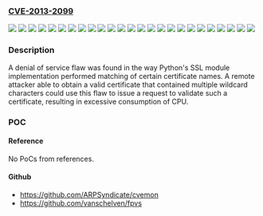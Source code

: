 ### [CVE-2013-2099](https://cve.mitre.org/cgi-bin/cvename.cgi?name=CVE-2013-2099)
![](https://img.shields.io/static/v1?label=Product&message=Native%20Client%20for%20RHEL%205%20for%20Red%20Hat%20Storage&color=blue)
![](https://img.shields.io/static/v1?label=Product&message=Native%20Client%20for%20RHEL%206%20for%20Red%20Hat%20Storage&color=blue)
![](https://img.shields.io/static/v1?label=Product&message=OpenStack%204%20for%20RHEL%206&color=blue)
![](https://img.shields.io/static/v1?label=Product&message=Red%20Hat%20Common%20for%20RHEL%206&color=blue)
![](https://img.shields.io/static/v1?label=Product&message=Red%20Hat%20Satellite%206.2%20for%20RHEL%206&color=blue)
![](https://img.shields.io/static/v1?label=Product&message=Red%20Hat%20Satellite%206.2%20for%20RHEL%207&color=blue)
![](https://img.shields.io/static/v1?label=Product&message=Red%20Hat%20Software%20Collections%20for%20Red%20Hat%20Enterprise%20Linux%206&color=blue)
![](https://img.shields.io/static/v1?label=Product&message=Red%20Hat%20Software%20Collections%20for%20Red%20Hat%20Enterprise%20Linux%206.6%20EUS&color=blue)
![](https://img.shields.io/static/v1?label=Product&message=Red%20Hat%20Software%20Collections%20for%20Red%20Hat%20Enterprise%20Linux%206.7%20EUS&color=blue)
![](https://img.shields.io/static/v1?label=Product&message=Red%20Hat%20Software%20Collections%20for%20Red%20Hat%20Enterprise%20Linux%207&color=blue)
![](https://img.shields.io/static/v1?label=Product&message=Red%20Hat%20Software%20Collections%20for%20Red%20Hat%20Enterprise%20Linux%207.1%20EUS&color=blue)
![](https://img.shields.io/static/v1?label=Product&message=Red%20Hat%20Software%20Collections%20for%20Red%20Hat%20Enterprise%20Linux%207.2%20EUS&color=blue)
![](https://img.shields.io/static/v1?label=Product&message=Red%20Hat%20Storage%202.1&color=blue)
![](https://img.shields.io/static/v1?label=Product&message=Red%20Hat%20Storage%20Console%202.1&color=blue)
![](https://img.shields.io/static/v1?label=Version&message=!%200%3A0.7.4-1.el6_6sat%20&color=brighgreen)
![](https://img.shields.io/static/v1?label=Version&message=!%200%3A0.7.4-1.el7sat%20&color=brighgreen)
![](https://img.shields.io/static/v1?label=Version&message=!%200%3A0.7.5-1.el6%20&color=brighgreen)
![](https://img.shields.io/static/v1?label=Version&message=!%200%3A1.1-25.el6%20&color=brighgreen)
![](https://img.shields.io/static/v1?label=Version&message=!%200%3A1.1-25.el7%20&color=brighgreen)
![](https://img.shields.io/static/v1?label=Version&message=!%200%3A2.1.0-40%20&color=brighgreen)
![](https://img.shields.io/static/v1?label=Version&message=!%200%3A3.4.0.2-1.el6%20&color=brighgreen)
![](https://img.shields.io/static/v1?label=Version&message=!%200%3A3.4.0.68rhs-1.el5%20&color=brighgreen)
![](https://img.shields.io/static/v1?label=Version&message=!%200%3A3.4.0.68rhs-1.el6%20&color=brighgreen)
![](https://img.shields.io/static/v1?label=Version&message=!%200%3A3.4.0.68rhs-1.el6rhs%20&color=brighgreen)
![](https://img.shields.io/static/v1?label=Vulnerability&message=Inefficient%20Algorithmic%20Complexity&color=brighgreen)

### Description

A denial of service flaw was found in the way Python's SSL module implementation performed matching of certain certificate names. A remote attacker able to obtain a valid certificate that contained multiple wildcard characters could use this flaw to issue a request to validate such a certificate, resulting in excessive consumption of CPU.

### POC

#### Reference
No PoCs from references.

#### Github
- https://github.com/ARPSyndicate/cvemon
- https://github.com/vanschelven/fpvs

